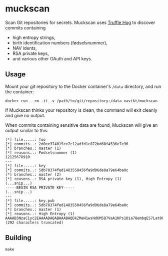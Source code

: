 # muckscan

Scan Git repositories for secrets. Muckscan uses
[Truffle Hog](https://github.com/dxa4481/truffleHog)
to discover commits containing

* high entropy strings,
* birth identification numbers (fødselsnummer),
* NAV idents,
* RSA private keys,
* and various other OAuth and API keys.

## Usage

Mount your git repository to the Docker container's `/data` directory, and run
the container:

```
docker run --rm -it -v /path/to/git/repository:/data navikt/muckscan
```

If Muckscan thinks your repository is clean, the command will exit cleanly and
give no output.

When commits containing sensitive data are found, Muckscan will give an output
similar to this:

```
[*] file.....: foo
[*] commits..: 2d0ee374015ce7c12adfd1c872bd60f4536e7e36
[*] branches.: master (1)
[*] reasons..: Fødselsnummer (1)
12125678910
---
[*] file.....: key
[*] commits..: 5db78374fed1483550456fa9d96de8a79e64ba0c
[*] branches.: master (2)
[*] reasons..: RSA private key (1), High Entropy (1)
(...snip...)
-----BEGIN RSA PRIVATE KEY-----
(...snip...)
---
[*] file.....: key.pub
[*] commits..: 5db78374fed1483550456fa9d96de8a79e64ba0c
[*] branches.: master (1)
[*] reasons..: High Entropy (1)
AAAAB3NzaC1yc2EAAAADAQABAAABAQDkZMeH1wsHd6M5Q7VaA1KPs1Oia78embqES7Lat0U+VF60q2p2...(292 characters truncated)
```

## Building

```
make
```
